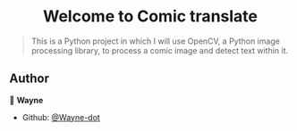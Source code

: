 <h1 align="center">Welcome to Comic translate </h1>
<p>
</p>

> This is a Python project in which I will use OpenCV, a Python image processing library, to process a comic image and detect text within it.

## Author

👤 **Wayne**

* Github: [@Wayne-dot](https://github.com/Wayne-dot)
